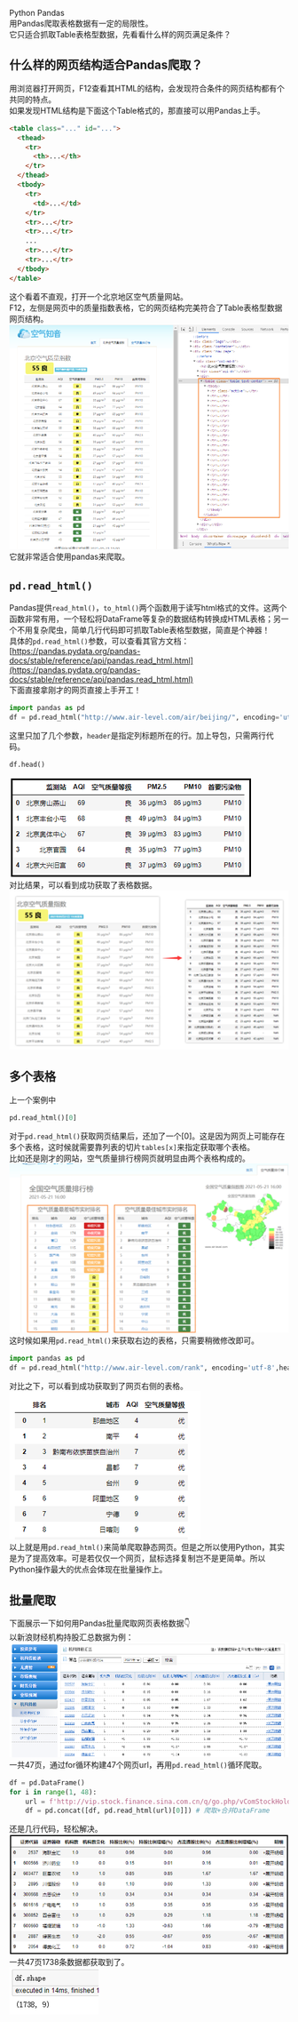 Python Pandas<br />用Pandas爬取表格数据有一定的局限性。<br />它只适合抓取Table表格型数据，先看看什么样的网页满足条件？
<a name="Ce7JC"></a>
## 什么样的网页结构适合Pandas爬取？
用浏览器打开网页，F12查看其HTML的结构，会发现符合条件的网页结构都有个共同的特点。<br />如果发现HTML结构是下面这个Table格式的，那直接可以用Pandas上手。
```html
<table class="..." id="...">
  <thead>
    <tr>
      <th>...</th>
    </tr>
  </thead>
  <tbody>
    <tr>
      <td>...</td>
    </tr>
    <tr>...</tr>
    <tr>...</tr>
    ...
    <tr>...</tr>
    <tr>...</tr>
  </tbody>
</table>
```
这个看着不直观，打开一个北京地区空气质量网站。<br />F12，左侧是网页中的质量指数表格，它的网页结构完美符合了Table表格型数据网页结构。<br />![2021-05-26-12-19-34-036022.png](./img/1622002893936-25064e05-97ce-416b-9bc7-da1c4773f25b.png)<br />它就非常适合使用pandas来爬取。
<a name="DLKrM"></a>
## `pd.read_html()`
Pandas提供`read_html()`，`to_html()`两个函数用于读写html格式的文件。这两个函数非常有用，一个轻松将DataFrame等复杂的数据结构转换成HTML表格；另一个不用复杂爬虫，简单几行代码即可抓取Table表格型数据，简直是个神器！<br />具体的`pd.read_html()`参数，可以查看其官方文档：<br />[https://pandas.pydata.org/pandas-docs/stable/reference/api/pandas.read_html.html](https://pandas.pydata.org/pandas-docs/stable/reference/api/pandas.read_html.html)<br />下面直接拿刚才的网页直接上手开工！
```python
import pandas as pd
df = pd.read_html("http://www.air-level.com/air/beijing/", encoding='utf-8',header=0)[0]
```
这里只加了几个参数，`header`是指定列标题所在的行。加上导包，只需两行代码。
```python
df.head()
```
![2021-05-26-12-19-34-132981.png](./img/1622002952663-9a1a55d3-9cae-45f7-947e-b4652b1c3b00.png)<br />对比结果，可以看到成功获取了表格数据。<br />![2021-05-26-12-19-34-333538.png](./img/1622002960199-b940d9fd-d53b-45c5-bc08-ce9ff2060277.png)
<a name="qjuTg"></a>
## 多个表格
上一个案例中
```python
pd.read_html()[0]
```
对于`pd.read_html()`获取网页结果后，还加了一个[0]。这是因为网页上可能存在多个表格，这时候就需要靠列表的切片`tables[x]`来指定获取哪个表格。<br />比如还是刚才的网站，空气质量排行榜网页就明显由两个表格构成的。<br />![2021-05-26-12-19-34-645529.png](./img/1622002972246-e8baaf79-f50a-4325-8677-86b3d81c840d.png)<br />这时候如果用`pd.read_html()`来获取右边的表格，只需要稍微修改即可。
```python
import pandas as pd
df = pd.read_html("http://www.air-level.com/rank", encoding='utf-8',header=0)[1]
```
对比之下，可以看到成功获取到了网页右侧的表格。<br />![2021-05-26-12-19-34-833401.png](./img/1622002981667-f6f6446d-ee0d-41ce-9f5d-da11fee80b0d.png)<br />以上就是用`pd.read_html()`来简单爬取静态网页。但是之所以使用Python，其实是为了提高效率。可是若仅仅一个网页，鼠标选择复制岂不是更简单。所以Python操作最大的优点会体现在批量操作上。
<a name="lSjBn"></a>
## 批量爬取
下面展示一下如何用Pandas批量爬取网页表格数据👇<br />以新浪财经机构持股汇总数据为例：<br />![2021-05-26-12-19-35-067018.png](./img/1622002996561-ece0b211-a965-4c28-9839-850710664b9b.png)<br />一共47页，通过for循环构建47个网页url，再用`pd.read_html()`循环爬取。
```python
df = pd.DataFrame()
for i in range(1, 48):
    url = f'http://vip.stock.finance.sina.com.cn/q/go.php/vComStockHold/kind/jgcg/index.phtml?p={i}'
    df = pd.concat([df, pd.read_html(url)[0]]) # 爬取+合并DataFrame
```
还是几行代码，轻松解决。<br />![2021-05-26-12-19-35-227791.png](./img/1622003010108-72cc8a46-82e5-41b2-ba09-1467346bac01.png)<br />一共47页1738条数据都获取到了。<br />![2021-05-26-12-19-35-363540.png](./img/1622003018353-c768529e-41dd-4148-b2fa-7860369c7b3d.png)

